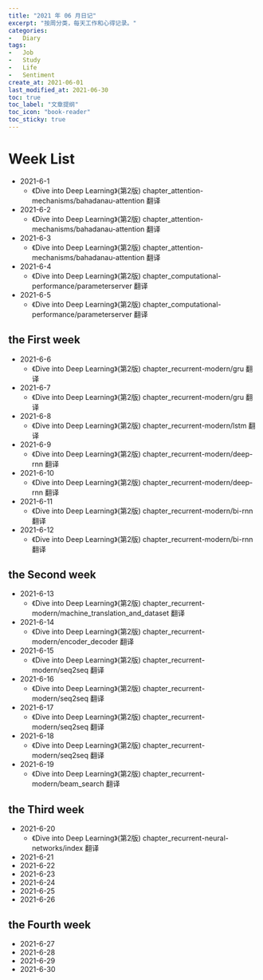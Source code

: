 ```yaml
---
title: "2021 年 06 月日记"
excerpt: "按周分类，每天工作和心得记录。"
categories:
-   Diary
tags:
-   Job
-   Study
-   Life
-   Sentiment
create_at: 2021-06-01
last_modified_at: 2021-06-30
toc: true
toc_label: "文章提纲"
toc_icon: "book-reader"
toc_sticky: true
---
```


# Week List

-   2021-6-1
    -   《Dive into Deep Learning》(第2版) chapter_attention-mechanisms/bahadanau-attention 翻译
-   2021-6-2
    -   《Dive into Deep Learning》(第2版) chapter_attention-mechanisms/bahadanau-attention 翻译
-   2021-6-3
    -   《Dive into Deep Learning》(第2版) chapter_attention-mechanisms/bahadanau-attention 翻译
-   2021-6-4
    -   《Dive into Deep Learning》(第2版) chapter_computational-performance/parameterserver 翻译
-   2021-6-5
    -   《Dive into Deep Learning》(第2版) chapter_computational-performance/parameterserver 翻译

## the First week

-   2021-6-6
    -   《Dive into Deep Learning》(第2版) chapter_recurrent-modern/gru 翻译
-   2021-6-7
    -   《Dive into Deep Learning》(第2版) chapter_recurrent-modern/gru 翻译
-   2021-6-8
    -   《Dive into Deep Learning》(第2版) chapter_recurrent-modern/lstm 翻译
-   2021-6-9
    -   《Dive into Deep Learning》(第2版) chapter_recurrent-modern/deep-rnn 翻译
-   2021-6-10
    -   《Dive into Deep Learning》(第2版) chapter_recurrent-modern/deep-rnn 翻译
-   2021-6-11
    -   《Dive into Deep Learning》(第2版) chapter_recurrent-modern/bi-rnn 翻译
-   2021-6-12
    -   《Dive into Deep Learning》(第2版) chapter_recurrent-modern/bi-rnn 翻译

## the Second week

-   2021-6-13
    -   《Dive into Deep Learning》(第2版) chapter_recurrent-modern/machine_translation_and_dataset 翻译
-   2021-6-14
    -   《Dive into Deep Learning》(第2版) chapter_recurrent-modern/encoder_decoder 翻译
-   2021-6-15
    -   《Dive into Deep Learning》(第2版) chapter_recurrent-modern/seq2seq 翻译
-   2021-6-16
    -   《Dive into Deep Learning》(第2版) chapter_recurrent-modern/seq2seq 翻译
-   2021-6-17
    -   《Dive into Deep Learning》(第2版) chapter_recurrent-modern/seq2seq 翻译
-   2021-6-18
    -   《Dive into Deep Learning》(第2版) chapter_recurrent-modern/seq2seq 翻译
-   2021-6-19
    -   《Dive into Deep Learning》(第2版) chapter_recurrent-modern/beam_search 翻译

## the Third week

-   2021-6-20
    -   《Dive into Deep Learning》(第2版) chapter_recurrent-neural-networks/index 翻译
-   2021-6-21
-   2021-6-22
-   2021-6-23
-   2021-6-24
-   2021-6-25
-   2021-6-26

## the Fourth week

-   2021-6-27
-   2021-6-28
-   2021-6-29
-   2021-6-30
